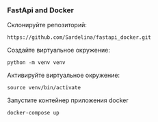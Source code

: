 ### FastApi and Docker 
Склонируйте репозиторий:

```
https://github.com/Sardelina/fastapi_docker.git 
```
Cоздайте виртуальное окружение:
```
python -m venv venv
```
Активируйте виртуальное окружение:
```
source venv/bin/activate
```
Запустите контейнер приложения docker
```
docker-compose up
```
